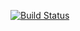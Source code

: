 [![Build Status](https://travis-ci.org/scikit-optimize/mondrian_forest.svg?branch=master)](https://travis-ci.org/scikit-optimize/mondrian_forest)
